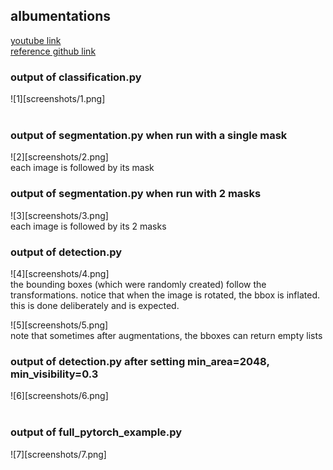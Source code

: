 ## albumentations

[youtube link](https://www.youtube.com/watch?v=rAdLwKJBvPM&t=18s)<br>
[reference github link](https://github.com/aladdinpersson/Machine-Learning-Collection/tree/master/ML/Pytorch/Basics/albumentations_tutorial)<br>


### output of classification.py
![1][screenshots/1.png] <br><br>

### output of segmentation.py when run with a single mask
![2][screenshots/2.png] <br>
each image is followed by its mask <br>

### output of segmentation.py when run with 2 masks 
![3][screenshots/3.png] <br>
each image is followed by its 2 masks <br>

### output of detection.py
![4][screenshots/4.png] <br>
the bounding boxes (which were randomly created) follow the transformations. notice that when the image is rotated, the bbox is inflated. this is done deliberately and is expected. <br>

![5][screenshots/5.png] <br>
note that sometimes after augmentations, the bboxes can return empty lists<br>

### output of detection.py after setting min_area=2048, min_visibility=0.3
![6][screenshots/6.png] <br>
<br>

### output of full_pytorch_example.py
![7][screenshots/7.png] <br>
<br>